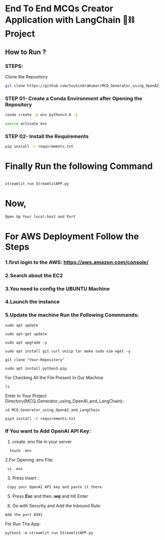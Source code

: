 # End To End MCQs Creator Application with LangChain 🦜⛓️  Project

## How to Run ?

### STEPS:

Clone the Repository

```bash
git clone https://github.com/SuchindraKumar/MCQ_Generator_using_OpenAI_and_LangChain.git
```
### STEP 01- Create a Conda Environment after Opening the Repository

```bash
conda create -p env python=3.8 -y
```

```bash
source activate env

```


### STEP 02- Install the Requirements
```bash
pip install -r requirements.txt
```



# Finally Run the following Command
```bash

streamlit run StreamlitAPP.py
```

# Now,

```bash
Open Up Your local-host and Port
```

# For AWS Deployment Follow the Steps

### 1.first login to the AWS: https://aws.amazon.com/console/

### 2.Search about the EC2

### 3.You need to config the UBUNTU Machine

### 4.Launch the instance

### 5.Update the machine Run the Following Commmands:

```
sudo apt update
```
```
sudo apt-get update
```
```
sudo apt upgrade -y
```
```
sudo apt install git curl unzip tar make sudo vim wget -y
```
```
git clone "Your-Repository"
```
```
sudo apt install python3-pip

```
For Checking All the File Present In Our Machine
```
ls
```
Enter In Your Project Directory(MCQ_Generator_using_OpenAI_and_LangChain):
```
cd MCQ_Generator_using_OpenAI_and_LangChain
```

```
pip3 install -r requirements.txt
```


### If You want to Add OpenAI API Key:

1. create .env file in your server
 ```
   touch .env
   ```
2.For Opening .env File:
```
 vi .env
```
3. Press insert :
```
 Copy your OpenAI API key and paste it there
```

5. Press ***Esc*** and then ***:wq*** and Hit Enter

6. Go with Security and Add the Inbound Rule:
 ```  
 Add the port 8501
```
For Run The App:
 ```
python3 -m streamlit run StreamlitAPP.py
```

